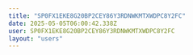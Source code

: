 ```yaml
---
title: "SP0FX1EKE8G20BP2CEY86Y3RDNWKMTXWDPC8Y2FC"
date: 2025-05-05T06:00:42.338Z
user: SP0FX1EKE8G20BP2CEY86Y3RDNWKMTXWDPC8Y2FC
layout: "users"
---
```

    
